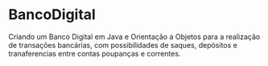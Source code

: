 # BancoDigital

Criando um Banco Digital em Java e Orientação a Objetos para a realização de transações bancárias, com possibilidades de saques, depósitos e tranaferencias entre contas poupanças e correntes.
